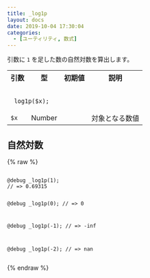 ```yaml
---
title: _log1p
layout: docs
date: 2019-10-04 17:30:04
categories:
  - [ユーティリティ, 数式]
---
```


引数に `1` を足した数の自然対数を算出します。

<table>
  <tr>
    <th>引数</th>
    <th>型</th>
    <th>初期値</th>
    <th>説明</th>
  </tr>
  <tr>
    <td colspan="4">
      <pre class="language-scss"><code>
_log1p($x);
</code></pre>
    </td>
  </tr>
  <tr>
    <td><code>$x</code></td>
    <td>Number</td>
    <td></td>
    <td>対象となる数値</td>
  </tr>
</table>

## 自然対数

<div class="c demo">
  <div class="code">
    {% raw %}
      <pre class="language-scss"><code>
@debug _log1p(1);
// => 0.69315

@debug _log1p(0);
// => 0

@debug _log1p(-1);
// => -inf

@debug _log1p(-2);
// => nan
</code></pre>
    {% endraw %}
  </div>
</div>